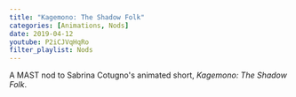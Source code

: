 ```yaml
---
title: "Kagemono: The Shadow Folk"
categories: [Animations, Nods]
date: 2019-04-12
youtube: P2iCJVqHqRo
filter_playlist: Nods
---
```


A MAST nod to Sabrina Cotugno's animated short, _Kagemono: The Shadow Folk_.